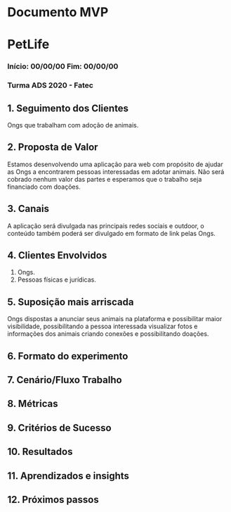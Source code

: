 # Documento MVP
# PetLife
### Início: 00/00/00 Fim: 00/00/00
### Turma ADS 2020 - Fatec

## 1. Seguimento dos Clientes
Ongs que trabalham com adoção de animais.

## 2. Proposta de Valor
Estamos desenvolvendo uma aplicação para web com propósito de ajudar as Ongs a encontrarem pessoas interessadas em adotar animais. Não será cobrado nenhum valor das partes e esperamos que o trabalho seja financiado com doações.

## 3. Canais
A aplicação será divulgada nas principais redes sociais e outdoor, o conteúdo também poderá ser divulgado em formato de link pelas Ongs.

## 4. Clientes Envolvidos
1. Ongs.
2. Pessoas físicas e jurídicas.

## 5. Suposição mais arriscada
Ongs dispostas a anunciar seus animais na plataforma e possibilitar maior visibilidade, possibilitando a pessoa interessada visualizar fotos e informações dos animais criando conexões e possibilitando doações.

## 6. Formato do experimento

## 7. Cenário/Fluxo Trabalho

## 8. Métricas

## 9. Critérios de Sucesso

## 10. Resultados

## 11. Aprendizados e insights

## 12. Próximos passos